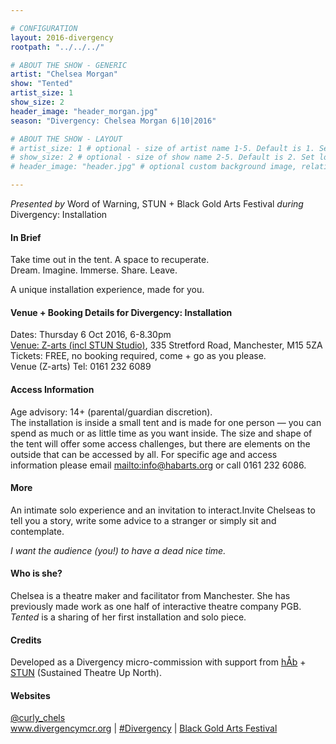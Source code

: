 ```yaml
---

# CONFIGURATION
layout: 2016-divergency
rootpath: "../../../"

# ABOUT THE SHOW - GENERIC
artist: "Chelsea Morgan"
show: "Tented"
artist_size: 1
show_size: 2
header_image: "header_morgan.jpg"
season: "Divergency: Chelsea Morgan 6|10|2016"

# ABOUT THE SHOW - LAYOUT
# artist_size: 1 # optional - size of artist name 1-5. Default is 1. Set longer names to lower values
# show_size: 2 # optional - size of show name 2-5. Default is 2. Set longer names to lower values
# header_image: "header.jpg" # optional custom background image, relative to current page

---
```

*Presented by* Word of Warning, STUN + Black Gold Arts Festival *during* Divergency: Installation                
         
#### In Brief         
Take time out in the tent. A space to recuperate.<br>Dream. Imagine. Immerse. Share. Leave.       
         
A unique installation experience, made for you.         
         
#### Venue + Booking Details for Divergency: Installation        
Dates: Thursday 6 Oct 2016, 6-8.30pm      
[Venue: Z-arts (incl STUN Studio)](http://www.z-arts.org/about-us/getting-here), 335 Stretford Road, Manchester, M15 5ZA        
Tickets: FREE, no booking required, come + go as you please.          
Venue (Z-arts) Tel: 0161 232 6089    
             
#### Access Information        
Age advisory: 14+ (parental/guardian discretion).       
The installation is inside a small tent and is made for one person — you can spend as much or as little time as you want inside. The size and shape of the tent will offer some access challenges, but there are elements on the outside that can be accessed by all. For specific age and access information please email <mailto:info@habarts.org> or call 0161 232 6086.         
         
#### More               
An intimate solo experience and an invitation to interact.Invite Chelseas to tell you a story, write some advice to a stranger or simply sit and contemplate.          
         
*I want the audience (you!) to have a dead nice time.*          
         
#### Who is she?         
Chelsea is a theatre maker and facilitator from Manchester. She has previously made work as one half of interactive theatre company PGB. *Tented* is a sharing of her first installation and solo piece.       
         
#### Credits           
Developed as a Divergency micro-commission with support from [hÅb](/hab) + <a href="http://stunlive.com" target="_blank">STUN</a> (Sustained Theatre Up North).             
         
#### Websites          
<a href="http://twitter.com/curly_chels" target="_blank">@curly_chels</a><br><a href="http://www.divergencymcr.org" target="_blank">www.divergencymcr.org</a> | <a href="http://twitter.com/hashtag/Divergency" target="_blank">#Divergency</a> | <a href="http://bgafestival.com" target="_blank">Black Gold Arts Festival</a>
